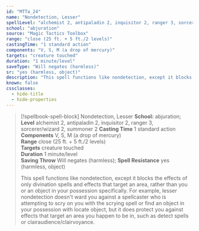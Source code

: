 ```yaml
---
id: "MTTa_24"
name: "Nondetection, Lesser"
spellLevel: "alchemist 2, antipaladin 2, inquisitor 2, ranger 3, sorcerer/wizard 2, summoner 2"
school: "abjuration"
source: "Magic Tactics Toolbox"
range: "close (25 ft. + 5 ft./2 levels)"
castingTime: "1 standard action"
components: "V, S, M (a drop of mercury)"
targets: "creature touched"
duration: "1 minute/level"
saveType: "Will negates (harmless)"
sr: "yes (harmless, object)"
description: "This spell functions like nondetection, except it blocks the effects of only divination spells and effects that target an area, rather than you or an object in your possession specifically. For example, lesser nondetection doesn't ward you against a spellcaster who is attempting to scry on you with the scrying spell or find an object in your possession with locate object, but it does protect  you against effects that target an area you happen to be in, such as detect spells or clairaudience/clairvoyance."
known: false
cssclasses:
  - hide-title
  - hide-properties
---
```


> [!spellbook-spell-block] Nondetection, Lesser
> **School:** abjuration; **Level** alchemist 2, antipaladin 2, inquisitor 2, ranger 3, sorcerer/wizard 2, summoner 2
> **Casting Time** 1 standard action  
> **Components** V, S, M (a drop of mercury)  
> **Range** close (25 ft. + 5 ft./2 levels)  
> **Targets** creature touched  
> **Duration** 1 minute/level  
> **Saving Throw** Will negates (harmless); **Spell Resistance** yes (harmless, object)
> 
> This spell functions like nondetection, except it blocks the effects of only divination spells and effects that target an area, rather than you or an object in your possession specifically. For example, lesser nondetection doesn't ward you against a spellcaster who is attempting to scry on you with the scrying spell or find an object in your possession with locate object, but it does protect  you against effects that target an area you happen to be in, such as detect spells or clairaudience/clairvoyance.